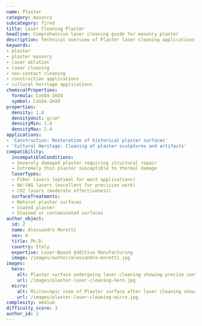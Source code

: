 ```yaml
---
name: Plaster
category: masonry
subcategory: fired
title: Laser Cleaning Plaster
headline: Comprehensive laser cleaning guide for masonry plaster
description: Technical overview of Plaster laser cleaning applications and parameters
keywords:
- plaster
- plaster masonry
- laser ablation
- laser cleaning
- non-contact cleaning
- construction applications
- cultural heritage applications
chemicalProperties:
  formula: CaSO4·2H2O
  symbol: CaSO4·2H2O
properties:
  density: 1.8
  densityUnit: g/cm³
  densityMin: 1.8
  densityMax: 2.4
applications:
- 'Construction: Restoration of historical plaster surfaces'
- 'Cultural Heritage: Cleaning of plaster sculptures and artifacts'
compatibility:
  incompatibleConditions:
  - Severely damaged plaster requiring structural repair
  - Extremely thin plaster susceptible to thermal damage
  laserTypes:
  - Fiber lasers (optimal for most applications)
  - Nd:YAG lasers (excellent for precision work)
  - CO2 lasers (moderate effectiveness)
  surfaceTreatments:
  - Natural plaster surfaces
  - Coated plaster
  - Stained or contaminated surfaces
author_object:
  id: 2
  name: Alessandro Moretti
  sex: m
  title: Ph.D.
  country: Italy
  expertise: Laser-Based Additive Manufacturing
  image: /images/author/alessandro-moretti.jpg
images:
  hero:
    alt: Plaster surface undergoing laser cleaning showing precise contamination removal
    url: /images/plaster-laser-cleaning-hero.jpg
  micro:
    alt: Microscopic view of Plaster surface after laser cleaning showing detailed surface structure
    url: /images/plaster-laser-cleaning-micro.jpg
complexity: medium
difficulty_score: 3
author_id: 2
---
```

